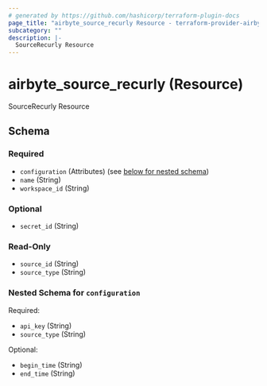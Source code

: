 ```yaml
---
# generated by https://github.com/hashicorp/terraform-plugin-docs
page_title: "airbyte_source_recurly Resource - terraform-provider-airbyte-new"
subcategory: ""
description: |-
  SourceRecurly Resource
---
```


# airbyte_source_recurly (Resource)

SourceRecurly Resource



<!-- schema generated by tfplugindocs -->
## Schema

### Required

- `configuration` (Attributes) (see [below for nested schema](#nestedatt--configuration))
- `name` (String)
- `workspace_id` (String)

### Optional

- `secret_id` (String)

### Read-Only

- `source_id` (String)
- `source_type` (String)

<a id="nestedatt--configuration"></a>
### Nested Schema for `configuration`

Required:

- `api_key` (String)
- `source_type` (String)

Optional:

- `begin_time` (String)
- `end_time` (String)


